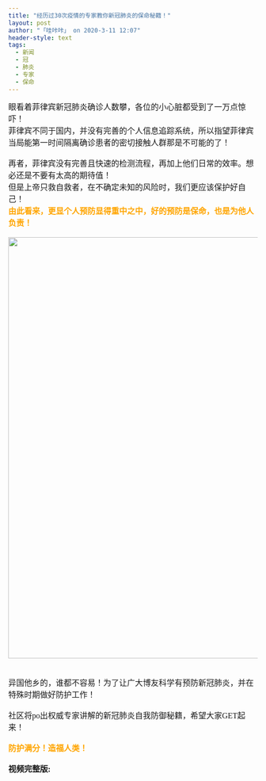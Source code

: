 ```yaml
---
title: "经历过30次疫情的专家教你新冠肺炎的保命秘籍！"
layout: post
author: "「哇咔咔」 on 2020-3-11 12:07"
header-style: text
tags:
  - 新闻
  - 冠
  - 肺炎
  - 专家
  - 保命
---
```


<head></head>
<body>
 <font face="微软雅黑"><font size="3">眼看着菲律宾新冠肺炎确诊人数攀，各位的小心脏都受到了一万点惊吓！<br> 菲律宾不同于国内，并没有完善的个人信息追踪系统，所以指望菲律宾当局能第一时间隔离确诊患者的密切接触人群那是不可能的了！<br> <br> 再者，菲律宾没有完善且快速的检测流程，再加上他们日常的效率。想必还是不要有太高的期待值！<br> 但是上帝只救自救者，在不确定未知的风险时，我们更应该保护好自己！<br> <strong><font color="#ffa500">由此看来，更显个人预防显得重中之中，好的预防是保命，也是为他人负责！</font></strong><br> <br> 
   <div align="center"> 
    <ignore_js_op> 
     <img aid="1340282" src="https://bbs.boniu123.cc/data/attachment/forum/202003/09/165602lfbv3nfb5b07227b.jpg" zoomfile="data/attachment/forum/202003/09/165602lfbv3nfb5b07227b.jpg" file="data/attachment/forum/202003/09/165602lfbv3nfb5b07227b.jpg" width="850" inpost="1"> 
     <div class="tip tip_4 aimg_tip" id="aimg_1340282_menu" style="position: absolute; display: none" disautofocus="true"> 
      <div class="xs0"> 
       <p><strong>photo_2020-03-09_16-55-42.jpg</strong> <em class="xg1">(205.3 KB, 下载次数: 0)</em></p> 
       <p> <a href="forum.php?mod=attachment&amp;aid=MTM0MDI4MnxiMDZmOWFkZHwxNTgzOTA5OTg4fDB8NTc2ODk0&amp;nothumb=yes" target="_blank">下载附件</a> &nbsp;<a href="javascript:;" onclick="showWindow(this.id, this.getAttribute('url'), 'get', 0);" id="savephoto_1340282" url="home.php?mod=spacecp&amp;ac=album&amp;op=saveforumphoto&amp;aid=1340282&amp;handlekey=savephoto_1340282">保存到相册</a> </p> 
       <p class="xg1 y"><span title="2020-3-9 16:56">前天&nbsp;16:56</span> 上传</p> 
      </div> 
      <div class="tip_horn"></div> 
     </div> 
    </ignore_js_op> 
   </div><br> <br> 异国他乡的，谁都不容易！为了让广大博友科学有预防新冠肺炎，并在特殊时期做好防护工作！<br> <br> 社区将po出权威专家讲解的新冠肺炎自我防御秘籍，希望大家GET起来！<br> <br> <font color="#ffa500"><strong>防护满分！造福人类！</strong></font><br> <br> <strong>视频完整版:</strong><br> 
   <div align="center"> 
    <span id="flv_pIu"></span> 
    <script type="text/javascript" reload="1">$('flv_pIu').innerHTML=(mobileplayer() ? "<iframe height='500' width='800' src='https://www.youtube.com/embed/5xM4gncW1xg' frameborder=0 allowfullscreen></iframe>" : AC_FL_RunContent('width', '800', 'height', '500', 'allowNetworking', 'internal', 'allowScriptAccess', 'never', 'src', 'https://www.youtube.com/v/5xM4gncW1xg&hl=zh_CN&fs=1', 'quality', 'high', 'bgcolor', '#ffffff', 'wmode', 'transparent', 'allowfullscreen', 'true'));</script> 
   </div><br> <br> </font></font>
</body>


